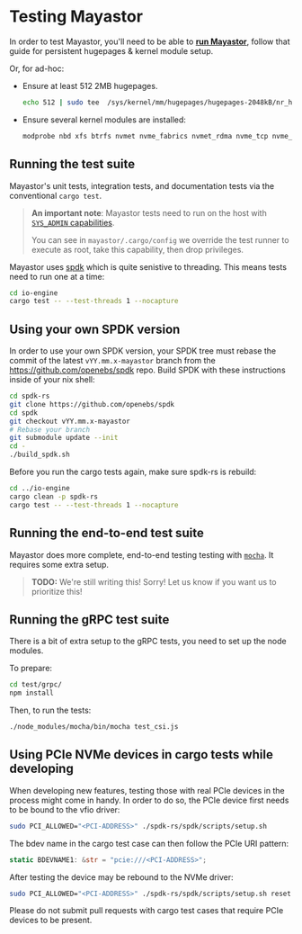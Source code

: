 # Testing Mayastor

In order to test Mayastor, you'll need to be able to [**run Mayastor**][doc-run],
follow that guide for persistent hugepages & kernel module setup.

Or, for ad-hoc:

- Ensure at least 512 2MB hugepages.

  ```bash
  echo 512 | sudo tee  /sys/kernel/mm/hugepages/hugepages-2048kB/nr_hugepages
  ```

- Ensure several kernel modules are installed:

  ```bash
  modprobe nbd xfs btrfs nvmet nvme_fabrics nvmet_rdma nvme_tcp nvme_rdma nvme_loop
  ```

## Running the test suite

Mayastor's unit tests, integration tests, and documentation tests via the conventional `cargo test`.

> **An important note**: Mayastor tests need to run on the host with [`SYS_ADMIN` capabilities][sys-admin-capabilities].
>
> You can see in `mayastor/.cargo/config` we override the test runner to execute as root, take this capability,
> then drop privileges.

Mayastor uses [spdk][spdk] which is quite senistive to threading. This means tests need to run one at a time:

```bash
cd io-engine
cargo test -- --test-threads 1 --nocapture
```

## Using your own SPDK version

In order to use your own SPDK version, your SPDK tree must rebase the commit of the latest `vYY.mm.x-mayastor`
branch from the https://github.com/openebs/spdk repo.
Build SPDK with these instructions inside of your nix shell:

```bash
cd spdk-rs
git clone https://github.com/openebs/spdk
cd spdk
git checkout vYY.mm.x-mayastor
# Rebase your branch
git submodule update --init
cd -
./build_spdk.sh
```

Before you run the cargo tests again, make sure spdk-rs is rebuild:

```bash
cd ../io-engine
cargo clean -p spdk-rs
cargo test -- --test-threads 1 --nocapture
```

## Running the end-to-end test suite

Mayastor does more complete, end-to-end testing testing with [`mocha`][mocha]. It requires some extra setup.

> **TODO:** We're still writing this! Sorry! Let us know if you want us to prioritize this!

## Running the gRPC test suite

There is a bit of extra setup to the gRPC tests, you need to set up the node modules.

To prepare:

```bash
cd test/grpc/
npm install
```

Then, to run the tests:

```bash
./node_modules/mocha/bin/mocha test_csi.js
```

## Using PCIe NVMe devices in cargo tests while developing

When developing new features, testing those with real PCIe devices in the process might come in handy.
In order to do so, the PCIe device first needs to be bound to the vfio driver:

```bash
sudo PCI_ALLOWED="<PCI-ADDRESS>" ./spdk-rs/spdk/scripts/setup.sh
```

The bdev name in the cargo test case can then follow the PCIe URI pattern:

```rust
static BDEVNAME1: &str = "pcie:///<PCI-ADDRESS>";
```

After testing the device may be rebound to the NVMe driver:

```bash
sudo PCI_ALLOWED="<PCI-ADDRESS>" ./spdk-rs/spdk/scripts/setup.sh reset
```

Please do not submit pull requests with cargo test cases that require PCIe devices to be present.

[spdk]: https://spdk.io/
[doc-run]: ./run.md
[mocha]: https://mochajs.org/
[sys-admin-capabilities]: https://man7.org/linux/man-pages/man7/capabilities.7.html

